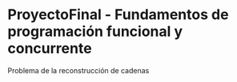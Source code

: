 # ProyectoFinal - Fundamentos de programación funcional y concurrente

Problema de la reconstrucción de cadenas
